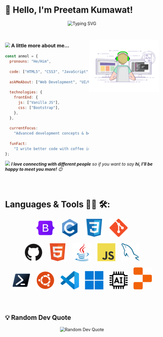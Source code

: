 # 👋 Hello, I'm Preetam Kumawat!

<!--Runing gif image -->

<div align="center">
  <img src="https://readme-typing-svg.herokuapp.com?font=Fira+Code&size=28&duration=4000&pause=1000&color=58A6FF&center=true&vCenter=true&width=600&lines=FrontEnd+Developer+%F0%9F%92%BB;Building+Useful+Tools+%F0%9F%9B%A0%EF%B8%8F;Always+Learning+%F0%9F%93%9A" alt="Typing SVG" />
</div>

<!--right gif image -->

&nbsp;
&nbsp;

<img align='right' src="https://github.com/kumawatpreetam/kumawatpreetam/blob/main/Gif/person.gif" width="230">

<!--About me section with gif image -->

### <img src="https://media.giphy.com/media/VgCDAzcKvsR6OM0uWg/giphy.gif" width="50"> A little more about me...

```javascript
const anmol = {
  pronouns: "He/Him",

  code: ["HTML5", "CSS3", "JavaScript", "Python", "C", "Java"],

  askMeAbout: ["Web Development", "UI/UX", "Tech Trends"],

  technologies: {
    frontEnd: {
      js: ["Vanilla JS"],
      css: ["Bootstrap"],
    },
  },

  currentFocus:
    "Advanced development concepts & becoming a Full-Stack Developer 🚀",

  funFact:
    "I write better code with coffee in hand ☕ and music in the background 🎶",
};
```

<!-- Connection gif image -->

<img src="https://media.giphy.com/media/LnQjpWaON8nhr21vNW/giphy.gif" width="60"> <em><b>I love connecting with different people</b> so if you want to say <b>hi, I'll be happy to meet you more!</b> 😊</em>

<br>
<br>

# Languages & Tools 👨‍💻 🛠:

<!-- Icons -->

<p align="center">

<img src="https://github.com/kumawatpreetam/kumawatpreetam/blob/main/icons/Bootstrap.png " alt="Bootstrap" width="60" hight="60"> 
&nbsp;
&nbsp;

<img src="https://github.com/kumawatpreetam/kumawatpreetam/blob/main/icons/C.png" alt="C" width="60" hight="60">
&nbsp;
&nbsp;

<img src="https://github.com/kumawatpreetam/kumawatpreetam/blob/main/icons/CSS3.png" alt="CSS" width="60" hight="60">
&nbsp;
&nbsp;

<img src="https://github.com/kumawatpreetam/kumawatpreetam/blob/main/icons/Git.png" alt="Git" width="60" hight="60">
<br>
<br>
<img src="https://github.com/kumawatpreetam/kumawatpreetam/blob/main/icons/GitHub.png" alt="GitHub" width="60" hight="60">
&nbsp;
&nbsp;

<img src="https://github.com/kumawatpreetam/kumawatpreetam/blob/main/icons/HTML5.png" alt="HTML5" width="60" hight="60">
&nbsp;
&nbsp;

<img src="https://github.com/kumawatpreetam/kumawatpreetam/blob/main/icons/Java.png" alt="Java" width="60" hight="60">
&nbsp;
&nbsp;

<img src="https://github.com/kumawatpreetam/kumawatpreetam/blob/main/icons/JavaScript.png" alt="JavaScript"  width="60" hight="60">
&nbsp;
&nbsp;

<img src="https://github.com/kumawatpreetam/kumawatpreetam/blob/main/icons/MySQL.png" alt="MySQL"  width="60" hight="60">
<br>
<br>
<img src="https://github.com/kumawatpreetam/kumawatpreetam/blob/main/icons/Powershell.png" alt="PowerShell" width="60" hight="60">
&nbsp;
&nbsp;

<img src="https://github.com/kumawatpreetam/kumawatpreetam/blob/main/icons/Ubuntu.png" alt="Ubuntu" width="60" hight="60">
&nbsp;
&nbsp;

<img src="https://github.com/kumawatpreetam/kumawatpreetam/blob/main/icons/Visual-Studio-Code-(VS-Code).png" alt="VS-Code" width="60" hight="60">
&nbsp;
&nbsp;

<img src="https://github.com/kumawatpreetam/kumawatpreetam/blob/main/icons/Windows-11.png" alt="Windows-11" width="60" hight="60">
&nbsp;
&nbsp;

<img src="https://github.com/kumawatpreetam/kumawatpreetam/blob/main/icons/Ai.png" alt="Ai" width="60" hight="60">
&nbsp;
&nbsp;

<img src="https://github.com/kumawatpreetam/kumawatpreetam/blob/main/icons/Replit.png" alt="Replit" width="60" hight="60">

</p>

</div>
<br>
<br>

<!--Rendom Quote-->

## 💡 Random Dev Quote

<div align="center">
  <img src="https://quotes-github-readme.vercel.app/api?type=horizontal&theme=tokyonight" alt="Random Dev Quote"/>
</div>
